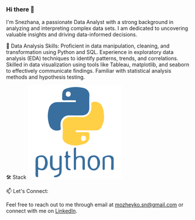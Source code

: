 ### Hi there 👋

I'm Snezhana, a passionate Data Analyst with a strong background in analyzing and interpreting complex data sets. I am dedicated to uncovering valuable insights and driving data-informed decisions.

🔬 Data Analysis Skills:
Proficient in data manipulation, cleaning, and transformation using Python and SQL.
Experience in exploratory data analysis (EDA) techniques to identify patterns, trends, and correlations.
Skilled in data visualization using tools like Tableau, matplotlib, and seaborn to effectively communicate findings.
Familiar with statistical analysis methods and hypothesis testing.

🛠️ Stack
![Python](https://raw.githubusercontent.com/devicons/devicon/1119b9f84c0290e0f0b38982099a2bd027a48bf1/icons/python/python-original-wordmark.svg)

📫 Let's Connect:

Feel free to reach out to me through email at mozheyko.sn@gmail.com or connect with me on [LinkedIn](https://www.linkedin.com/in/snezhana-mozheyko-a72183131/?originalSubdomain=pl).

